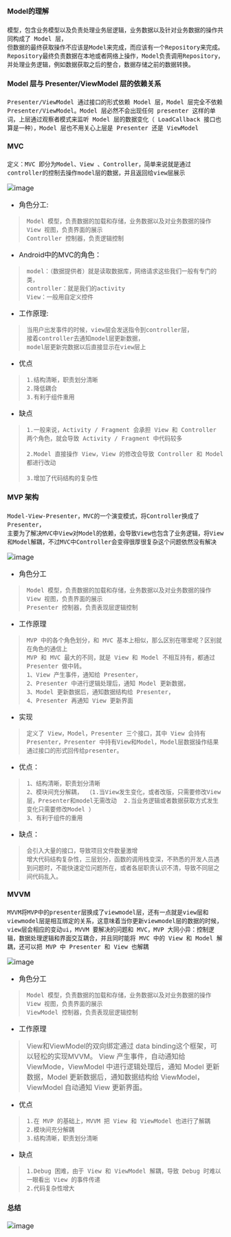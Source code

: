<font size=3>

#### Model的理解
    模型，包含业务模型以及负责处理业务层逻辑，业务数据以及针对业务数据的操作共同构成了 Model 层，
    但数据的最终获取操作不应该是Model来完成，而应该有一个Repository来完成。Repository最终负责数据在本地或者网络上操作，Model负责调用Repository，并处理业务逻辑，例如数据获取之后的整合，数据存储之前的数据转换。
#### Model 层与 Presenter/ViewModel 层的依赖关系
    Presenter/ViewModel 通过接口的形式依赖 Model 层，Model 层完全不依赖 Presenter/ViewModel。Model 层必然不会出现任何 presenter 这样的单词，上层通过观察者模式来监听 Model 层的数据变化（ LoadCallback 接口也算是一种），Model 层也不用关心上层是 Presenter 还是 ViewModel
#### MVC
    定义：MVC 即分为Model、View 、Controller，简单来说就是通过controller的控制去操作model层的数据，并且返回给view层展示
    
    
   
![image](https://note.youdao.com/yws/api/personal/file/D790A149B72D41B5A495111869025F2C?method=getImage&version=8630&cstk=TmLiF-Q_)
- 角色分工:
>     Model 模型，负责数据的加载和存储，业务数据以及对业务数据的操作
>     View 视图，负责界面的展示
>     Controller 控制器，负责逻辑控制

- Android中的MVC的角色：

>     model：（数据提供者）就是读取数据库，网络请求这些我们一般有专门的类，
>     controller：就是我们的activity
>     View：一般用自定义控件

- 工作原理:

>     当用户出发事件的时候，view层会发送指令到controller层，
>     接着controller去通知model层更新数据，
>     model层更新完数据以后直接显示在view层上

- 优点
>     1.结构清晰，职责划分清晰
>     2.降低耦合
>     3.有利于组件重用
- 缺点
>     
>     1.一般来说，Activity / Fragment 会承担 View 和 Controller 两个角色，就会导致 Activity / Fragment 中代码较多
>     
>     2.Model 直接操作 View，View 的修改会导致 Controller 和 Model 都进行改动
>     
>     3.增加了代码结构的复杂性

#### MVP 架构
    Model-View-Presenter，MVC的一个演变模式，将Controller换成了Presenter，
    主要为了解决MVC中View对Model的依赖，会导致View也包含了业务逻辑，将View和Model解耦，不过MVC中Controller会变得很厚很复杂这个问题依然没有解决
![image](https://note.youdao.com/yws/api/personal/file/3A5BBD4D4C4A4269A18D43E1A08D75CA?method=getImage&version=8679&cstk=TmLiF-Q_)

- 角色分工
    
>     Model 模型，负责数据的加载和存储，业务数据以及对业务数据的操作
>     View 视图，负责界面的展示
>     Presenter 控制器，负责表现层逻辑控制

- 工作原理
    
>     MVP 中的各个角色划分，和 MVC 基本上相似，那么区别在哪里呢？区别就在角色的通信上
>     MVP 和 MVC 最大的不同，就是 View 和 Model 不相互持有，都通过 Presenter 做中转。
>     1、View 产生事件，通知给 Presenter，
>     2、Presenter 中进行逻辑处理后，通知 Model 更新数据，
>     3、Model 更新数据后，通知数据结构给 Presenter，
>     4、Presenter 再通知 View 更新界面    
    
- 实现

>     定义了 View，Model，Presenter 三个接口，其中 View 会持有 Presenter，Presenter 中持有View和Model，Model层数据操作结果通过接口的形式回传给presenter。

- 优点：
    
>     1、结构清晰，职责划分清晰
>     2、模块间充分解耦， （1.当View发生变化，或者改版，只需要修改View层，Presenter和model无需改动  2.当业务逻辑或者数据获取方式发生变化只需要修改Model ）
>     3、有利于组件的重用

- 缺点：
>     会引入大量的接口，导致项目文件数量激增
>     增大代码结构复杂性，三层划分，函数的调用栈变深，不熟悉的开发人员遇到问题时，不能快速定位问题所在，或者各层职责认识不清，导致不同层之间代码乱入。

#### MVVM
    MVVM将MVP中的presenter层换成了viewmodel层，还有一点就是view层和viewmodel层是相互绑定的关系，这意味着当你更新viewmodel层的数据的时候，view层会相应的变动ui，MVVM 要解决的问题和 MVC，MVP 大同小异：控制逻辑，数据处理逻辑和界面交互耦合，并且同时能将 MVC 中的 View 和 Model 解耦，还可以把 MVP 中 Presenter 和 View 也解耦
![image](https://note.youdao.com/yws/api/personal/file/6770603D87954A618A7D88CDFD30E72E?method=getImage&version=8756&cstk=TmLiF-Q_)

- 角色分工
    
>     Model 模型，负责数据的加载和存储，业务数据以及对业务数据的操作
>     View 视图，负责界面的展示
>     ViewModel 控制器，负责表现层逻辑控制

- 工作原理
    
>    View和ViewModel的双向绑定通过 data binding这个框架，可以轻松的实现MVVM。 View 产生事件，自动通知给 ViewMode，ViewModel 中进行逻辑处理后，通知 Model 更新数据，Model 更新数据后，通知数据结构给 ViewModel，ViewModel 自动通知 View 更新界面。

- 优点
> 
>     1.在 MVP 的基础上，MVVM 把 View 和 ViewModel 也进行了解耦
>     2.模块间充分解耦
>     3.结构清晰，职责划分清晰

- 缺点
    
>     1.Debug 困难，由于 View 和 ViewModel 解耦，导致 Debug 时难以一眼看出 View 的事件传递
>     2.代码复杂性增大


#### 总结
![image](https://note.youdao.com/yws/api/personal/file/E9FA1E41921E4678B73B4A36B21B9FDC?method=getImage&version=8787&cstk=TmLiF-Q_)